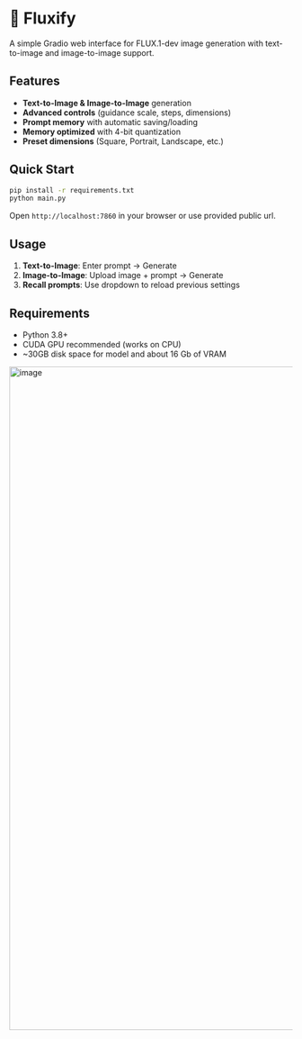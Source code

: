 # 🎨 Fluxify

A simple Gradio web interface for FLUX.1-dev image generation with text-to-image and image-to-image support.

## Features
- **Text-to-Image & Image-to-Image** generation
- **Advanced controls** (guidance scale, steps, dimensions)
- **Prompt memory** with automatic saving/loading
- **Memory optimized** with 4-bit quantization
- **Preset dimensions** (Square, Portrait, Landscape, etc.)

## Quick Start

```bash
pip install -r requirements.txt
python main.py
```

Open `http://localhost:7860` in your browser or use provided public url.

## Usage
1. **Text-to-Image**: Enter prompt → Generate
2. **Image-to-Image**: Upload image + prompt → Generate  
3. **Recall prompts**: Use dropdown to reload previous settings

## Requirements
- Python 3.8+
- CUDA GPU recommended (works on CPU) 
- ~30GB disk space for model and about 16 Gb of VRAM 


<img width="1998" height="1179" alt="image" src="https://github.com/user-attachments/assets/9f31f908-0930-453b-a715-847d29bdcf90" />


